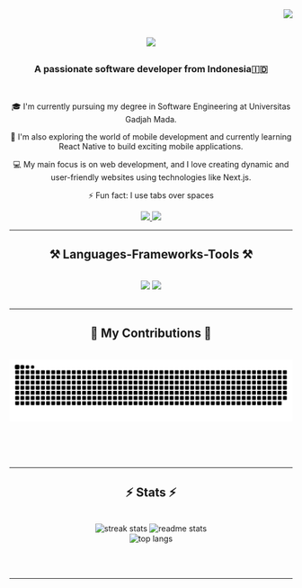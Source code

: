 <img align="right" src="https://visitor-badge.laobi.icu/badge?page_id=darrielmarkerizal.darrielmarkerizal" />

<h1 align="center">
    <img src="https://readme-typing-svg.herokuapp.com/?font=Righteous&size=35&center=true&vCenter=true&width=500&height=70&duration=4000&lines=Hi+There!+👋;+I'm+Darriel+Markerizal!;" />
</h1>

<h3 align="center">A passionate software developer from Indonesia🇮🇩 </h3>

<br/>

<div align="center">
 
 🎓 I'm currently pursuing my degree in Software Engineering at Universitas Gadjah Mada.  
 
 📱 I'm also exploring the world of mobile development and currently learning React Native to build exciting mobile applications. 

💻 My main focus is on web development, and I love creating dynamic and user-friendly websites using technologies like Next.js.  

⚡ Fun fact: I use tabs over spaces  

 </div>
 
<div align="center"> 
  <a href="mailto:darrielmarkerizal@gmail.com">
    <img src="https://img.shields.io/badge/Gmail-333333?style=for-the-badge&logo=gmail&logoColor=red" />
  </a>
  <a href="https://linkedin.com/in/markerizal" target="_blank">
    <img src="https://img.shields.io/badge/LinkedIn-0077B5?style=for-the-badge&logo=linkedin&logoColor=white" target="_blank" />
  </a>
</div>

 <hr/>
 
<h2 align="center">⚒️ Languages-Frameworks-Tools ⚒️</h2>
<br/>
<div align="center">
    <img src="https://skillicons.dev/icons?i=react,bootstrap,html,css,vscode,github,figma,tailwind,git,react,bootstrap,tailwind,prisma,postman,laravel" />
    <img src="https://skillicons.dev/icons?i=nodejs,python,javascript,typescript,firebase,java,nextjs,mysql,vercel,tailwind,supabase,styledcomponents,replit,redux,react,androidstudio,kotlin" /><br>
</div>


<br/>
<hr/>

<div align="center">
  <h2>🐍 My Contributions 🐍</h2>
  <br>
  <img alt="snake eating my contributions" src="https://raw.githubusercontent.com/salesp07/salesp07/output/github-contribution-grid-snake.svg" />
  
  <br/><br/><br/>
</div>

<hr/>

<h2 align="center">⚡ Stats ⚡</h2>
<br>
<div align=center>
  <img width=390 src="https://github-readme-streak-stats-salesp07.vercel.app/?user=darrielmarkerizal&count_private=true&theme=react&border_radius=10" alt="streak stats"/>
  <img width=390 src="https://github-readme-stats-salesp07.vercel.app/api?username=darrielmarkerizal&count_private=true&show_icons=true&theme=react&rank_icon=github&border_radius=10" alt="readme stats" />
  <br/>
  <img width=325 align="center" src="https://github-readme-stats-salesp07.vercel.app/api/top-langs/?username=darrielmarkerizal&hide=HTML&langs_count=8&layout=compact&theme=react&border_radius=10&size_weight=0.5&count_weight=0.5&exclude_repo=github-readme-stats" alt="top langs" />
</div>

<br/><br/>

<hr/>
